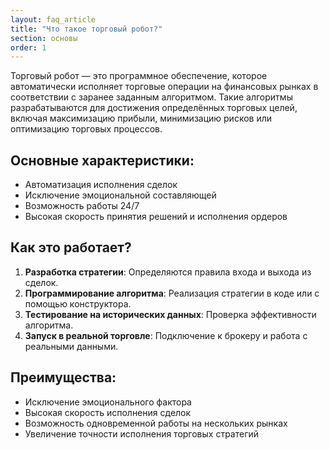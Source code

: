 ```yaml
---
layout: faq_article
title: "Что такое торговый робот?"
section: основы
order: 1
---
```


Торговый робот — это программное обеспечение, которое автоматически исполняет торговые операции на финансовых рынках в соответствии с заранее заданным алгоритмом. Такие алгоритмы разрабатываются для достижения определённых торговых целей, включая максимизацию прибыли, минимизацию рисков или оптимизацию торговых процессов.

## Основные характеристики:

- Автоматизация исполнения сделок
- Исключение эмоциональной составляющей
- Возможность работы 24/7
- Высокая скорость принятия решений и исполнения ордеров

## Как это работает?

1. **Разработка стратегии**: Определяются правила входа и выхода из сделок.
2. **Программирование алгоритма**: Реализация стратегии в коде или с помощью конструктора.
3. **Тестирование на исторических данных**: Проверка эффективности алгоритма.
4. **Запуск в реальной торговле**: Подключение к брокеру и работа с реальными данными.

## Преимущества:

- Исключение эмоционального фактора
- Высокая скорость исполнения сделок
- Возможность одновременной работы на нескольких рынках
- Увеличение точности исполнения торговых стратегий